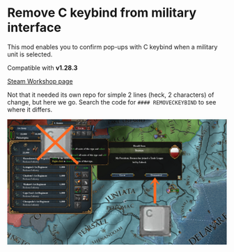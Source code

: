 # Remove C keybind from military interface
This mod enables you to confirm pop-ups with C keybind when a military unit is selected.

Compatible with **v1.28.3**

[Steam Workshop page](https://steamcommunity.com/sharedfiles/filedetails/?id=1733443438)

Not that it needed its own repo for simple 2 lines (heck, 2 characters) of change, but here we go. Search the code for `#### REMOVECKEYBIND` to see where it differs.

![](https://raw.githubusercontent.com/kittenparry/EU4-removeckeybind/master/removeckeybind/img.png)
